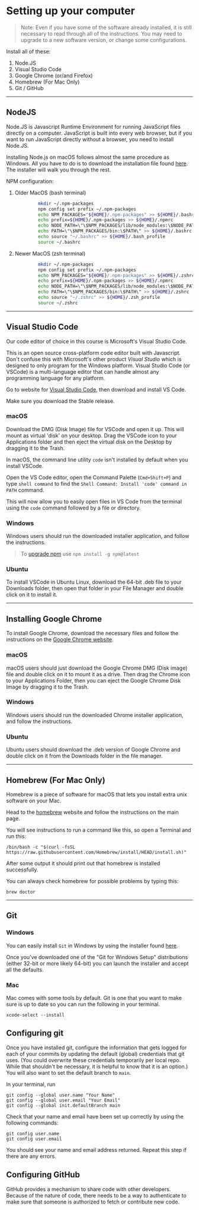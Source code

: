 # Setting up your computer

> Note: Even if you have some of the software already installed, it is still necessary to read through all of the instructions. You may need to upgrade to a new software version, or change some configurations.

Install all of these:

1. Node.JS
2. Visual Studio Code
3. Google Chrome (or/and Firefox)
4. Homebrew (For Mac Only)
5. Git / GitHub
 
---
## NodeJS

Node.JS is Javascript Runtime Environment for running JavaScript files directly on a computer. JavaScript is built into every web browser, but if you want to run JavaScript directly without a browser, you need to install Node.JS.

Installing Node.js on macOS follows almost the same procedure as Windows. All you have to do is to download the installation file found [here](https://nodejs.org/en/download/). The installer will walk you through the rest.

NPM configuration:

1. Older MacOS (bash terminal)

```bash
            mkdir ~/.npm-packages
            npm config set prefix ~/.npm-packages
            echo NPM_PACKAGES="${HOME}/.npm-packages" >> ${HOME}/.bashrc
            echo prefix=${HOME}/.npm-packages >> ${HOME}/.npmrc
            echo NODE_PATH=\"\$NPM_PACKAGES/lib/node_modules:\$NODE_PATH\" >> ${HOME}/.bashrc
            echo PATH=\"\$NPM_PACKAGES/bin:\$PATH\" >> ${HOME}/.bashrc
            echo source "~/.bashrc" >> ${HOME}/.bash_profile
            source ~/.bashrc
```

2. Newer MacOS (zsh terminal)

```bash
            mkdir ~/.npm-packages
            npm config set prefix ~/.npm-packages
            echo NPM_PACKAGES="${HOME}/.npm-packages" >> ${HOME}/.zshrc
            echo prefix=${HOME}/.npm-packages >> ${HOME}/.npmrc
            echo NODE_PATH=\"\$NPM_PACKAGES/lib/node_modules:\$NODE_PATH\" >> ${HOME}/.zshrc
            echo PATH=\"\$NPM_PACKAGES/bin:\$PATH\" >> ${HOME}/.zshrc
            echo source "~/.zshrc" >> ${HOME}/.zsh_profile
            source ~/.zshrc
```

---
## Visual Studio Code

Our code editor of choice in this course is Microsoft's Visual Studio Code.

This is an open source cross-platform code editor built with Javascript.
Don't confuse this with Microsoft's other product _Visual Studio_ which is designed to only program for the Windows platform. Visual Studio Code (or VSCode) is a multi-language editor that can handle almost any programming language for any platform.

Go to website for [Visual Studio Code](https://code.visualstudio.com/), then download and install VS Code.

Make sure you download the Stable release.

### macOS

Download the DMG (Disk Image) file for VSCode and open it up. This will mount as virtual 'disk' on your desktop. Drag the VSCode icon to your Applications folder and then eject the virtual disk on the Desktop by dragging it to the Trash.

In macOS, the command line utility `code` isn't installed by default when you install VSCode.

Open the VS Code editor, open the Command Palette (`Cmd+Shift+P`) and type `shell command` to find the `Shell Command: Install 'code' command in PATH`
command.

This will now allow you to easily open files in VS Code from the terminal using the `code` command followed by a file or directory.

### Windows

Windows users should run the downloaded installer application, and follow the instructions.

> To [upgrade npm] use ` npm install -g npm@latest ` 

### Ubuntu

To install VSCode in Ubuntu Linux, download the 64-bit .deb file to your Downloads folder, then open that folder in your File Manager and double click on it to install it.

---
## Installing Google Chrome

To install Google Chrome, download the necessary files and follow the instructions on the [Google Chrome website](https://www.google.com/chrome/browser/desktop/index.html).

### macOS

macOS users should just download the Google Chrome DMG (Disk image) file and double click on it to mount it as a drive. Then drag the Chrome icon to your Applications Folder, then you can eject the Google Chrome Disk Image by dragging it to the Trash.

### Windows

Windows users should run the downloaded Chrome installer application, and follow the instructions.

### Ubuntu

Ubuntu users should download the .deb version of Google Chrome and double click on it from the Downloads folder in the file manager.

---
## Homebrew (For Mac Only)

Homebrew is a piece of software for macOS that lets you install extra unix
software on your Mac.

Head to the [homebrew](http://brew.sh) website and follow the instructions on
the main page.

You will see instructions to run a command like this, so open a Terminal and run this:

```shell
/bin/bash -c "$(curl -fsSL https://raw.githubusercontent.com/Homebrew/install/HEAD/install.sh)"
```

After some output it should print out that homebrew is installed successfully.

You can always check homebrew for possible problems by typing this:

```shell
brew doctor
```

---
## Git

### Windows

You can easily install `Git` in Windows by using the installer found [here](https://git-scm.com/download/win).

Once you've downloaded one of the "Git for Windows Setup" distributions (either
32-bit or more likely 64-bit) you can launch the installer and accept all the
defaults.

### Mac

Mac comes with some tools by default. Git is one that you want to make sure is up
to date so you can run the following in your terminal.

```shell
xcode-select --install
```

## Configuring git

Once you have installed git, configure the information that gets logged for each
of your commits by updating the default (global) credentials that git uses. (You
could overwrite these credentials temporarily per local repo. While that
shouldn't be necessary, it is helpful to know that it is an option.) You will also want to set the default branch to `main`.

In your terminal, run

```shell
git config --global user.name "Your Name"
git config --global user.email "Your Email"
git config --global init.defaultBranch main
```

Check that your name and email have been set up correctly by using the following commands:

```shell
git config user.name
git config user.email
```

You should see your name and email address returned. Repeat this step if there
are any errors.

## Configuring GitHub

GitHub provides a mechanism to share code with other
developers. Because of the nature of code, there needs to be a way to
authenticate to make sure that someone is authorized to fetch or contribute new
code.

<!-- Thankfully, git handles this authentication flow automatically. But for GitHub,
you can't use your GitHub account password. Instead, you can use a Personal
Access Token (PAT) or an SSH key as a password to authenticate to Github and
save it in a password manager of sorts so you don't have to use the token with
every command that requires authentication. -->


<!--  -->
[upgrade npm]:https://docs.npmjs.com/try-the-latest-stable-version-of-npm


<!-- 

## Links:

- [git-win](https://git-scm.com/download/win)
- [node](https://nodejs.org/en/download/)
- [vs-code](https://code.visualstudio.com/)
- [chrome-dl](https://www.google.com/chrome/browser/desktop/index.html)
- [homebrew](http://brew.sh)

- [PAT](https://github.com/settings/tokens)
- [SSH article](https://hackmd.io/@AgDXdHgSSPKsJIhCxlaTuA/BJtNu88fF) 

-->